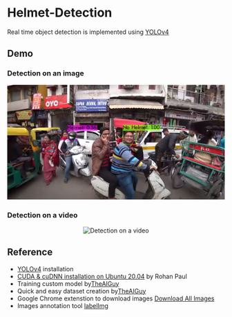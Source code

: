 # Helmet-Detection
Real time object detection is implemented using [YOLOv4](https://github.com/AlexeyAB/darknet)


## Demo
### Detection on an image
<p align="center" width="100%">
  <img alt="Detection on an image" src="demo/demo1.jpg">
</p>

### Detection on a video
<p align="center" width="100%">
  <img alt="Detection on a video" src="demo/demo2.gif">
</p>

## Reference
- [YOLOv4](https://github.com/AlexeyAB/darknet) installation
- [CUDA & cuDNN installation on Ubuntu 20.04](https://medium.com/analytics-vidhya/installing-tensorflow-with-cuda-cudnn-gpu-support-on-ubuntu-20-04-f6f67745750a) by Rohan Paul
- Training custom model by[TheAIGuy](https://www.youtube.com/watch?v=zJDUhGL26iU&t=831s&ab_channel=TheAIGuy)
- Quick and easy dataset creation by[TheAIGuy](https://www.youtube.com/watch?v=_4A9inxGqRM&ab_channel=TheAIGuy)
- Google Chrome extenstion to download images [Download All Images](https://chrome.google.com/webstore/detail/download-all-images/ifipmflagepipjokmbdecpmjbibjnakm?hl=en) 
- Images annotation tool [labelImg](https://github.com/tzutalin/labelImg)
